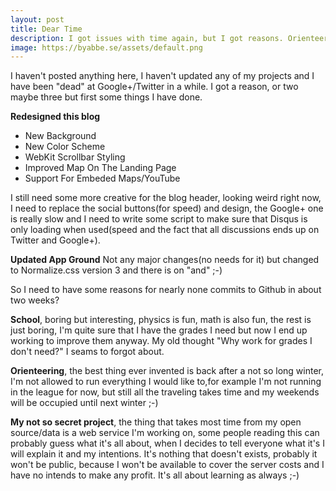 ```yaml
---
layout: post
title: Dear Time
description: I got issues with time again, but I got reasons. Orienteering, School, and the next big project.
image: https://byabbe.se/assets/default.png
---
```

I haven't posted anything here, I haven't updated any of my projects and I have been "dead" at Google+/Twitter in a while. I got a reason, or two maybe three but first some things I have done.

**Redesigned this blog**

 - New Background
 - New Color Scheme 
 - WebKit Scrollbar Styling
 - Improved Map On The Landing Page
 - Support For Embeded Maps/YouTube
 
I still need some more creative for the blog header, looking weird right now, I need to replace the social buttons(for speed) and design, the Google+ one is really slow and I need to write some script to make sure that Disqus is only loading when used(speed and the fact that all discussions ends up on Twitter and Google+).


**Updated App Ground**
Not any major changes(no needs for it) but changed to Normalize.css version 3 and there is on "and" ;-)

So I need to have some reasons for nearly none commits to Github in about two weeks?

**School**, boring but interesting, physics is fun, math is also fun, the rest is just boring, I'm quite sure that I have the grades I need but now I end up working to improve them anyway. My old thought "Why work for grades I don't need?" I seams to forgot about.

**Orienteering**, the best thing ever invented is back after a not so long winter, I'm not allowed to run everything I would like to,for example I'm not running in the league for now, but still all the traveling takes time and my weekends will be occupied until next winter ;-)

**My not so secret project**, the thing that takes most time from my open source/data is a web service I'm working on, some people reading this can probably guess what it's all about, when I decides to tell everyone what it's I will explain it and my intentions. It's nothing that doesn't exists, probably it won't be public, because I won't be available to cover the server costs and I have no intends to make any profit. It's all about learning as always ;-)
